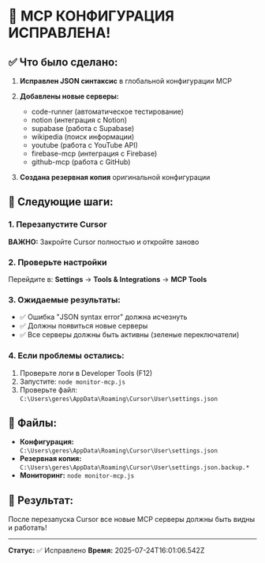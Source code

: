 # 🎉 MCP КОНФИГУРАЦИЯ ИСПРАВЛЕНА!

## ✅ Что было сделано:

1. **Исправлен JSON синтаксис** в глобальной конфигурации MCP
2. **Добавлены новые серверы:**
   - code-runner (автоматическое тестирование)
   - notion (интеграция с Notion)
   - supabase (работа с Supabase)
   - wikipedia (поиск информации)
   - youtube (работа с YouTube API)
   - firebase-mcp (интеграция с Firebase)
   - github-mcp (работа с GitHub)

3. **Создана резервная копия** оригинальной конфигурации

## 🚀 Следующие шаги:

### 1. Перезапустите Cursor
**ВАЖНО:** Закройте Cursor полностью и откройте заново

### 2. Проверьте настройки
Перейдите в: **Settings** → **Tools & Integrations** → **MCP Tools**

### 3. Ожидаемые результаты:
- ✅ Ошибка "JSON syntax error" должна исчезнуть
- ✅ Должны появиться новые серверы
- ✅ Все серверы должны быть активны (зеленые переключатели)

### 4. Если проблемы остались:
1. Проверьте логи в Developer Tools (F12)
2. Запустите: `node monitor-mcp.js`
3. Проверьте файл: `C:\Users\geres\AppData\Roaming\Cursor\User\settings.json`

## 📁 Файлы:
- **Конфигурация:** `C:\Users\geres\AppData\Roaming\Cursor\User\settings.json`
- **Резервная копия:** `C:\Users\geres\AppData\Roaming\Cursor\User\settings.json.backup.*`
- **Мониторинг:** `node monitor-mcp.js`

## 🎯 Результат:
После перезапуска Cursor все новые MCP серверы должны быть видны и работать!

---
**Статус:** ✅ Исправлено
**Время:** 2025-07-24T16:01:06.542Z
